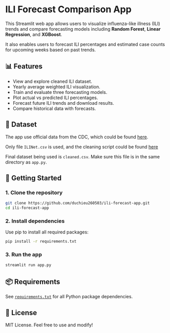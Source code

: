 # ILI Forecast Comparison App

This Streamlit web app allows users to visualize influenza-like illness (ILI) trends and compare forecasting models including **Random Forest**, **Linear Regression**, and **XGBoost**.

It also enables users to forecast ILI percentages and estimated case counts for upcoming weeks based on past trends.

## 📊 Features

- View and explore cleaned ILI dataset.
- Yearly average weighted ILI visualization.
- Train and evaluate three forecasting models.
- Plot actual vs predicted ILI percentages.
- Forecast future ILI trends and download results.
- Compare historical data with forecasts.

## 📁 Dataset

The app use official data from the CDC, which could be found [here](https://gis.cdc.gov/grasp/fluview/fluportaldashboard.html).

Only file `ILINet.csv` is used, and the cleaning script could be found [here](https://github.com/duchieu260503/ili-forecast-app/blob/main/draft_work/data_clean_and_figures.ipynb)

Final dataset being used is `cleaned.csv`. Make sure this file is in the same directory as `app.py`.

## 🚀 Getting Started

### 1. Clone the repository

```bash
git clone https://github.com/duchieu260503/ili-forecast-app.git
cd ili-forecast-app
```

### 2. Install dependencies

Use pip to install all required packages:

```bash
pip install -r requirements.txt
```

### 3. Run the app

```bash
streamlit run app.py
```

## 📦 Requirements

See [`requirements.txt`](./requirements.txt) for all Python package dependencies.

## 📄 License

MIT License. Feel free to use and modify!

